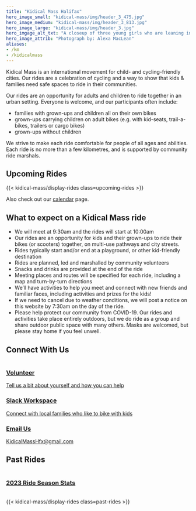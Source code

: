 ```yaml
---
title: "Kidical Mass Halifax"
hero_image_small: "kidical-mass/img/header_3_475.jpg"
hero_image_medium: "kidical-mass/img/header_3_813.jpg"
hero_image_large: "kidical-mass/img/header_3.jpg"
hero_imgage_alt_txt: "A closeup of three young girls who are leaning in close together and have their arms over each others’ shoulders. The girl on the left has light brown skin, brown curly hair, and is wearing a pink bike helmet and a tshirt with flowers on it. The girl in the middle has white skin, blond hair, and is wearing a yellow bike helmet with a unicorn face and horn on it. Her smile shows that she is missing a few of her front teeth. She is wearing a bright orange tshirt. The girl on the right has white skin, light brown hair and is wearing a light pink bike helmet that has an animal face and cat ears on it. She is wearing a light purple tshirt with some text on it."
hero_image_attrib: "Photograph by: Alexa MacLean"
aliases:
- /km
- /kidicalmass
---
```


Kidical Mass is an international movement for child- and cycling-friendly cities. Our rides are a celebration of cycling and a way to show that kids & families need safe spaces to ride in their communities.

Our rides are an opportunity for adults and children to ride together in an urban setting. Everyone is welcome, and our participants often include:
* families with grown-ups and children all on their own bikes
* grown-ups carrying children on adult bikes (e.g. with kid-seats, trail-a-bikes, trailers or cargo bikes)
* grown-ups without children

We strive to make each ride comfortable for people of all ages and abilities. Each ride is no more than a few kilometres, and is supported by community ride marshals.

## Upcoming Rides
{{< kidical-mass/display-rides class=upcoming-rides >}}

Also check out our [calendar](calendar) page.

## What to expect on a Kidical Mass ride
* We will meet at 9:30am and the rides will start at 10:00am
* Our rides are an opportunity for kids and their grown-ups to ride their bikes (or scooters) together, on multi-use pathways and city streets.
* Rides typically start and/or end at a playground, or other kid-friendly destination
* Rides are planned, led and marshalled by community volunteers
* Snacks and drinks are provided at the end of the ride
* Meeting places and routes will be specified for each ride, including a map and turn-by-turn directions
* We’ll have activities to help you meet and connect with new friends and familiar faces, including activities and prizes for the kids!
* If we need to cancel due to weather conditions, we will post a notice on this website by 7:30am on the day of the ride.
* Please help protect our community from COVID-19. Our rides and activities take place entirely outdoors, but we do ride as a group and share outdoor public space with many others. Masks are welcomed, but please stay home if you feel unwell.

## Connect With Us

<div style="display:flex;flex-wrap:wrap;">
  <a href="https://docs.google.com/forms/d/e/1FAIpQLSe6DeI826QIya2huS-ISvH8IPqcGRdgmCvn_B8dy_RP77LFdg/viewform">
  <div class="card"><h3>Volunteer</h3> Tell us a bit about yourself and how you can help
  </div>
  <a/>
  <a href="https://join.slack.com/t/kidicalmasshalifax/shared_invite/zt-243v6upd2-bFX5qcBYh1qiTRiV6HasjQ">
  <div class="card"><h3>Slack Workspace</h3> Connect with local families who like to bike with kids</div>
  <a/>
  <a href="mailto:KidicalMassHfx@gmail.com">
  <div class="card"><h3>Email Us</h3> KidicalMassHfx@gmail.com</div>
  <a/>
</div>

## Past Rides

<div style="display:flex;flex-wrap:wrap;">
  <a href="./2023-stats">
  <div class="card"><h3>2023 Ride Season Stats</h3>
  </div>
  </a>
</div>
<br/>
{{< kidical-mass/display-rides class=past-rides >}}

